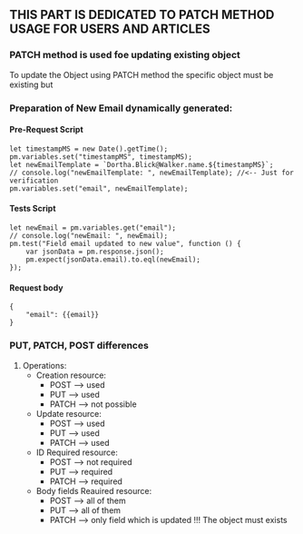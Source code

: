 ## THIS PART IS DEDICATED TO PATCH METHOD USAGE FOR USERS AND ARTICLES

### PATCH method is used foe updating existing object

To update the Object using PATCH method the specific object must be existing but 

### Preparation of New Email dynamically generated:

#### Pre-Request Script

```
let timestampMS = new Date().getTime();
pm.variables.set("timestampMS", timestampMS);
let newEmailTemplate = `Dortha.Blick@Walker.name.${timestampMS}`;
// console.log("newEmailTemplate: ", newEmailTemplate); //<-- Just for verification
pm.variables.set("email", newEmailTemplate);
```

#### Tests Script

```
let newEmail = pm.variables.get("email");
// console.log("newEmail: ", newEmail);
pm.test("Field email updated to new value", function () {
    var jsonData = pm.response.json();
    pm.expect(jsonData.email).to.eql(newEmail);
});
```

#### Request body

```
{
    "email": {{email}}
}
```
### PUT, PATCH, POST differences
1. Operations:
    * Creation resource:
        - POST --> used
        - PUT --> used
        - PATCH --> not possible
    * Update resource:
        - POST --> used
        - PUT --> used
        - PATCH --> used
    * ID Required resource:
        - POST --> not required
        - PUT --> required
        - PATCH --> required
    * Body fields Reauired resource:
        - POST --> all of them
        - PUT --> all of them
        - PATCH --> only field which is updated !!! The object must exists